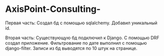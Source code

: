 # AxisPoint-Consulting-

Первая часть:
Создал бд с помощью sqlalchemy. Добавил уникальный id.

Вторая часть:
Существующую бд подключил к Django.
С помощью DRF создал приложение.
Фильтрование по дате выполнил с помощью django-filter.
Записи из бд выводятся по 10 штук на странице.

